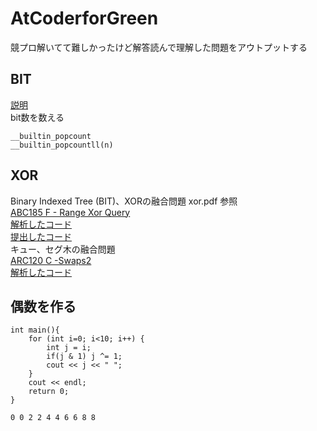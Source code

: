 # AtCoderforGreen
競プロ解いてて難しかったけど解答読んで理解した問題をアウトプットする
## BIT
[説明](https://qiita.com/DaikiSuyama/items/7295f5160a51684554a7#bit%E3%81%A7%E3%81%AE%E5%80%A4%E3%81%AE%E6%9B%B4%E6%96%B0)  
bit数を数える
```
__builtin_popcount
__builtin_popcountll(n)
```
## XOR 
Binary Indexed Tree (BIT)、XORの融合問題 xor.pdf 参照  
[ABC185 F - Range Xor Query](https://atcoder.jp/contests/abc185/tasks/abc185_f)   
[解析したコード](https://atcoder.jp/contests/abc185/submissions/20092098)  
[提出したコード](https://atcoder.jp/contests/abc185/submissions/22776230)  
 キュー、セグ木の融合問題  
 [ARC120 C -Swaps2](https://atcoder.jp/contests/arc120/tasks/arc120_c)  
 [解析したコード](https://atcoder.jp/contests/arc120/submissions/22896481)  
## 偶数を作る  
``` 
int main(){
	for (int i=0; i<10; i++) {
		int j = i;
		if(j & 1) j ^= 1;
		cout << j << " ";
	}
	cout << endl;
	return 0;
} 
```
```0 0 2 2 4 4 6 6 8 8```
